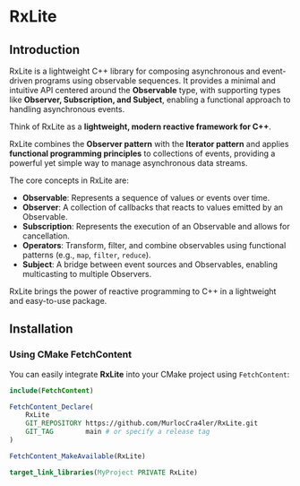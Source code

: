 # RxLite

## Introduction

RxLite is a lightweight C++ library for composing asynchronous and event-driven programs using observable sequences. It provides a minimal and intuitive API centered around the **Observable** type, with supporting types like **Observer, Subscription, and Subject**, enabling a functional approach to handling asynchronous events.

Think of RxLite as a **lightweight, modern reactive framework for C++**.

RxLite combines the **Observer pattern** with the **Iterator pattern** and applies **functional programming principles** to collections of events, providing a powerful yet simple way to manage asynchronous data streams.

The core concepts in RxLite are:

- **Observable**: Represents a sequence of values or events over time.
- **Observer**: A collection of callbacks that reacts to values emitted by an Observable.
- **Subscription**: Represents the execution of an Observable and allows for cancellation.
- **Operators**: Transform, filter, and combine observables using functional patterns (e.g., `map`, `filter`, `reduce`).
- **Subject**: A bridge between event sources and Observables, enabling multicasting to multiple Observers.

RxLite brings the power of reactive programming to C++ in a lightweight and easy-to-use package.

## Installation

### Using CMake FetchContent

You can easily integrate **RxLite** into your CMake project using `FetchContent`:

```cmake
include(FetchContent)

FetchContent_Declare(
    RxLite
    GIT_REPOSITORY https://github.com/MurlocCra4ler/RxLite.git
    GIT_TAG        main # or specify a release tag
)

FetchContent_MakeAvailable(RxLite)

target_link_libraries(MyProject PRIVATE RxLite)
